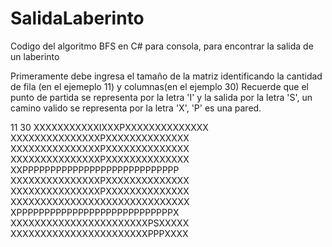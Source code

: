 # SalidaLaberinto
Codigo del algoritmo BFS en C# para consola, para encontrar la salida de un laberinto

Primeramente debe ingresa el tamaño de la matriz identificando la cantidad de fila (en el ejemeplo 11) y columnas(en el ejemplo 30)
Recuerde que el punto de partida se representa por la letra 'I' y la salida por la letra 'S', 
un camino valido se representa por la letra 'X', 'P' es una pared.

11
30
XXXXXXXXXXXIXXXPXXXXXXXXXXXXXX
XXXXXXXXXXXXXXXPXXXXXXXXXXXXXX
XXXXXXXXXXXXXXXPXXXXXXXXXXXXXX
XXXXXXXXXXXXXXXPXXXXXXXXXXXXXX
XXPPPPPPPPPPPPPPPPPPPPPPPPPPPP
XXXXXXXXXXXXXXXPXXXXXXXXXXXXXX
XXXXXXXXXXXXXXXPXXXXXXXXXXXXXX
XXXXXXXXXXXXXXXXXXXXXXXXXXXXXX
XPPPPPPPPPPPPPPPPPPPPPPPPPPPPX
XXXXXXXXXXXXXXXXXXXXXXXPSXXXXX
XXXXXXXXXXXXXXXXXXXXXXXPPPXXXX
